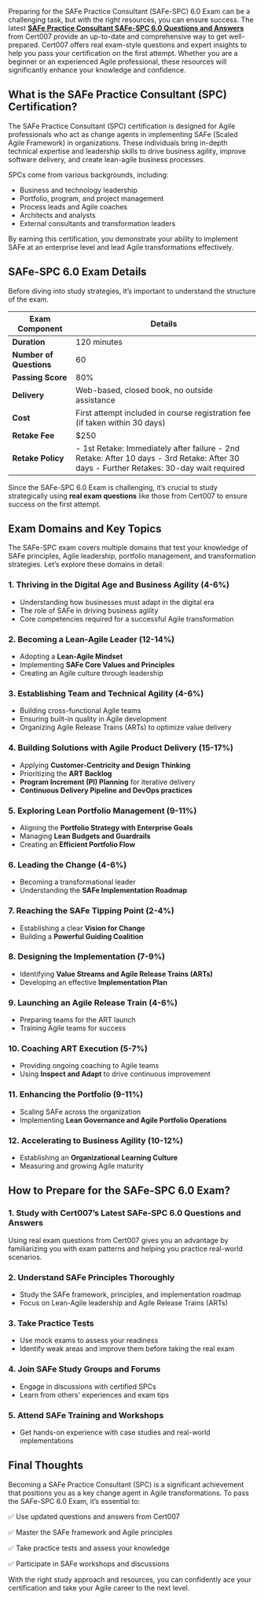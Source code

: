 Preparing for the SAFe Practice Consultant (SAFe-SPC) 6.0 Exam can be a challenging task, but with the right resources, you can ensure success. The latest [**SAFe Practice Consultant SAFe-SPC 6.0 Questions and Answers**](https://www.cert007.com/exam/safe-spc/) from Cert007 provide an up-to-date and comprehensive way to get well-prepared. Cert007 offers real exam-style questions and expert insights to help you pass your certification on the first attempt. Whether you are a beginner or an experienced Agile professional, these resources will significantly enhance your knowledge and confidence.

## **What is the SAFe Practice Consultant (SPC) Certification?**

The SAFe Practice Consultant (SPC) certification is designed for Agile professionals who act as change agents in implementing SAFe (Scaled Agile Framework) in organizations. These individuals bring in-depth technical expertise and leadership skills to drive business agility, improve software delivery, and create lean-agile business processes.

SPCs come from various backgrounds, including:

- Business and technology leadership
- Portfolio, program, and project management
- Process leads and Agile coaches
- Architects and analysts
- External consultants and transformation leaders

By earning this certification, you demonstrate your ability to implement SAFe at an enterprise level and lead Agile transformations effectively.

## **SAFe-SPC 6.0 Exam Details**

Before diving into study strategies, it’s important to understand the structure of the exam.

| Exam Component | Details |
| --- | --- |
| **Duration** | 120 minutes |
| **Number of Questions** | 60 |
| **Passing Score** | 80% |
| **Delivery** | Web-based, closed book, no outside assistance |
| **Cost** | First attempt included in course registration fee (if taken within 30 days) |
| **Retake Fee** | $250 |
| **Retake Policy** | - 1st Retake: Immediately after failure  - 2nd Retake: After 10 days  - 3rd Retake: After 30 days  - Further Retakes: 30-day wait required |

Since the SAFe-SPC 6.0 Exam is challenging, it’s crucial to study strategically using **real exam questions** like those from Cert007 to ensure success on the first attempt.

## **Exam Domains and Key Topics**

The SAFe-SPC exam covers multiple domains that test your knowledge of SAFe principles, Agile leadership, portfolio management, and transformation strategies. Let’s explore these domains in detail:

### **1. Thriving in the Digital Age and Business Agility (4-6%)**

- Understanding how businesses must adapt in the digital era
- The role of SAFe in driving business agility
- Core competencies required for a successful Agile transformation

### **2. Becoming a Lean-Agile Leader (12-14%)**

- Adopting a **Lean-Agile Mindset**
- Implementing **SAFe Core Values and Principles**
- Creating an Agile culture through leadership

### **3. Establishing Team and Technical Agility (4-6%)**

- Building cross-functional Agile teams
- Ensuring built-in quality in Agile development
- Organizing Agile Release Trains (ARTs) to optimize value delivery

### **4. Building Solutions with Agile Product Delivery (15-17%)**

- Applying **Customer-Centricity and Design Thinking**
- Prioritizing the **ART Backlog**
- **Program Increment (PI) Planning** for iterative delivery
- **Continuous Delivery Pipeline and DevOps practices**

### **5. Exploring Lean Portfolio Management (9-11%)**

- Aligning the **Portfolio Strategy with Enterprise Goals**
- Managing **Lean Budgets and Guardrails**
- Creating an **Efficient Portfolio Flow**

### **6. Leading the Change (4-6%)**

- Becoming a transformational leader
- Understanding the **SAFe Implementation Roadmap**

### **7. Reaching the SAFe Tipping Point (2-4%)**

- Establishing a clear **Vision for Change**
- Building a **Powerful Guiding Coalition**

### **8. Designing the Implementation (7-9%)**

- Identifying **Value Streams and Agile Release Trains (ARTs)**
- Developing an effective **Implementation Plan**

### **9. Launching an Agile Release Train (4-6%)**

- Preparing teams for the ART launch
- Training Agile teams for success

### **10. Coaching ART Execution (5-7%)**

- Providing ongoing coaching to Agile teams
- Using **Inspect and Adapt** to drive continuous improvement

### **11. Enhancing the Portfolio (9-11%)**

- Scaling SAFe across the organization
- Implementing **Lean Governance and Agile Portfolio Operations**

### **12. Accelerating to Business Agility (10-12%)**

- Establishing an **Organizational Learning Culture**
- Measuring and growing Agile maturity

## **How to Prepare for the SAFe-SPC 6.0 Exam?**

### **1. Study with Cert007’s Latest SAFe-SPC 6.0 Questions and Answers**

Using real exam questions from Cert007 gives you an advantage by familiarizing you with exam patterns and helping you practice real-world scenarios.

### **2. Understand SAFe Principles Thoroughly**

- Study the SAFe framework, principles, and implementation roadmap
- Focus on Lean-Agile leadership and Agile Release Trains (ARTs)

### **3. Take Practice Tests**

- Use mock exams to assess your readiness
- Identify weak areas and improve them before taking the real exam

### **4. Join SAFe Study Groups and Forums**

- Engage in discussions with certified SPCs
- Learn from others’ experiences and exam tips

### **5. Attend SAFe Training and Workshops**

- Get hands-on experience with case studies and real-world implementations

## **Final Thoughts**

Becoming a SAFe Practice Consultant (SPC) is a significant achievement that positions you as a key change agent in Agile transformations. To pass the SAFe-SPC 6.0 Exam, it’s essential to:

✅ Use updated questions and answers from Cert007

✅ Master the SAFe framework and Agile principles

✅ Take practice tests and assess your knowledge

✅ Participate in SAFe workshops and discussions

With the right study approach and resources, you can confidently ace your certification and take your Agile career to the next level.
